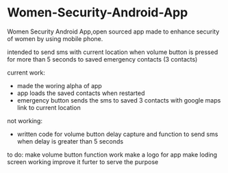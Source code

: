# Women-Security-Android-App
Women Security Android App,open sourced app made to enhance security of women by using mobile phone.

intended to send sms with current location when volume button is pressed for more than 5 seconds to saved emergency contacts (3 contacts)

current work:
* made the woring alpha of app
* app loads the saved contacts when restarted 
* emergency button sends the sms to saved 3 contacts with google maps link to current location

not working:
* written code for volume button delay capture and function to send sms when delay is greater than 5 seconds

to do:
make volume button function work
make a logo for app
make loding screen working
improve it furter to serve the purpose
